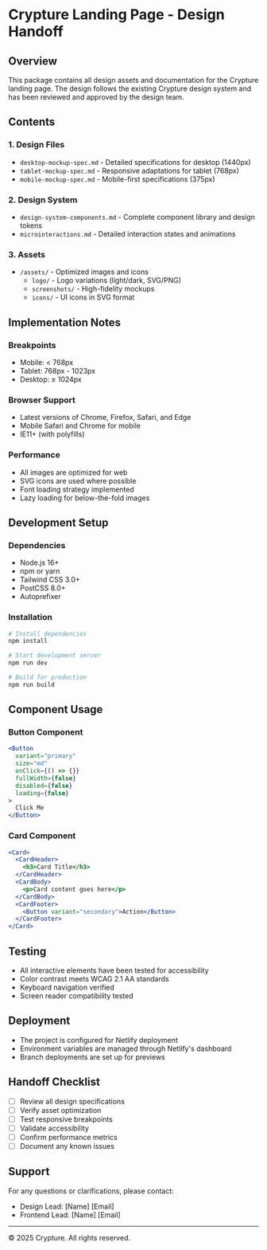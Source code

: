 # Crypture Landing Page - Design Handoff

## Overview
This package contains all design assets and documentation for the Crypture landing page. The design follows the existing Crypture design system and has been reviewed and approved by the design team.

## Contents

### 1. Design Files
- `desktop-mockup-spec.md` - Detailed specifications for desktop (1440px)
- `tablet-mockup-spec.md` - Responsive adaptations for tablet (768px)
- `mobile-mockup-spec.md` - Mobile-first specifications (375px)

### 2. Design System
- `design-system-components.md` - Complete component library and design tokens
- `microinteractions.md` - Detailed interaction states and animations

### 3. Assets
- `/assets/` - Optimized images and icons
  - `logo/` - Logo variations (light/dark, SVG/PNG)
  - `screenshots/` - High-fidelity mockups
  - `icons/` - UI icons in SVG format

## Implementation Notes

### Breakpoints
- Mobile: < 768px
- Tablet: 768px - 1023px
- Desktop: ≥ 1024px

### Browser Support
- Latest versions of Chrome, Firefox, Safari, and Edge
- Mobile Safari and Chrome for mobile
- IE11+ (with polyfills)

### Performance
- All images are optimized for web
- SVG icons are used where possible
- Font loading strategy implemented
- Lazy loading for below-the-fold images

## Development Setup

### Dependencies
- Node.js 16+
- npm or yarn
- Tailwind CSS 3.0+
- PostCSS 8.0+
- Autoprefixer

### Installation
```bash
# Install dependencies
npm install

# Start development server
npm run dev

# Build for production
npm run build
```

## Component Usage

### Button Component
```jsx
<Button 
  variant="primary"
  size="md"
  onClick={() => {}}
  fullWidth={false}
  disabled={false}
  loading={false}
>
  Click Me
</Button>
```

### Card Component
```jsx
<Card>
  <CardHeader>
    <h3>Card Title</h3>
  </CardHeader>
  <CardBody>
    <p>Card content goes here</p>
  </CardBody>
  <CardFooter>
    <Button variant="secondary">Action</Button>
  </CardFooter>
</Card>
```

## Testing
- All interactive elements have been tested for accessibility
- Color contrast meets WCAG 2.1 AA standards
- Keyboard navigation verified
- Screen reader compatibility tested

## Deployment
- The project is configured for Netlify deployment
- Environment variables are managed through Netlify's dashboard
- Branch deployments are set up for previews

## Handoff Checklist
- [ ] Review all design specifications
- [ ] Verify asset optimization
- [ ] Test responsive breakpoints
- [ ] Validate accessibility
- [ ] Confirm performance metrics
- [ ] Document any known issues

## Support
For any questions or clarifications, please contact:
- Design Lead: [Name] [Email]
- Frontend Lead: [Name] [Email]

---
© 2025 Crypture. All rights reserved.
